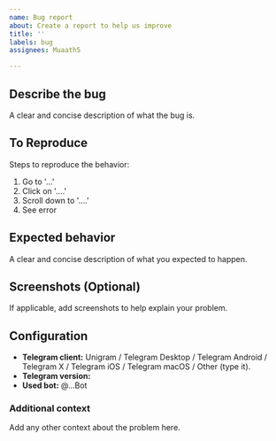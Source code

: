 ```yaml
---
name: Bug report
about: Create a report to help us improve
title: ''
labels: bug
assignees: Muaath5

---
```


## Describe the bug
A clear and concise description of what the bug is.

## To Reproduce
Steps to reproduce the behavior:
1. Go to '...'
2. Click on '....'
3. Scroll down to '....'
4. See error

## Expected behavior
A clear and concise description of what you expected to happen.

## Screenshots (Optional)
If applicable, add screenshots to help explain your problem.

## Configuration
- **Telegram client:** Unigram / Telegram Desktop / Telegram Android / Telegram X / Telegram iOS / Telegram macOS / Other (type it).
- **Telegram version:**
- **Used bot:** @...Bot

### Additional context
Add any other context about the problem here.
